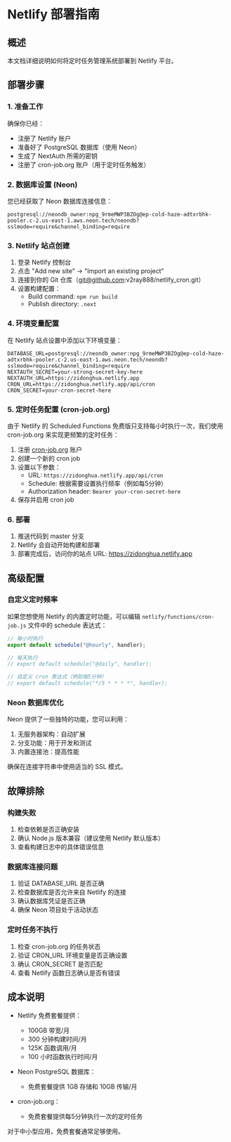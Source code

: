# Netlify 部署指南

## 概述

本文档详细说明如何将定时任务管理系统部署到 Netlify 平台。

## 部署步骤

### 1. 准备工作

确保你已经：
- 注册了 Netlify 账户
- 准备好了 PostgreSQL 数据库（使用 Neon）
- 生成了 NextAuth 所需的密钥
- 注册了 cron-job.org 账户（用于定时任务触发）

### 2. 数据库设置 (Neon)

您已经获取了 Neon 数据库连接信息：
```
postgresql://neondb_owner:npg_9rmeMWP3BZOg@ep-cold-haze-adtxrbhk-pooler.c-2.us-east-1.aws.neon.tech/neondb?sslmode=require&channel_binding=require
```

### 3. Netlify 站点创建

1. 登录 Netlify 控制台
2. 点击 "Add new site" → "Import an existing project"
3. 连接到你的 Git 仓库（git@github.com:v2ray888/netlify_cron.git）
4. 设置构建配置：
   - Build command: `npm run build`
   - Publish directory: `.next`

### 4. 环境变量配置

在 Netlify 站点设置中添加以下环境变量：

```
DATABASE_URL=postgresql://neondb_owner:npg_9rmeMWP3BZOg@ep-cold-haze-adtxrbhk-pooler.c-2.us-east-1.aws.neon.tech/neondb?sslmode=require&channel_binding=require
NEXTAUTH_SECRET=your-strong-secret-key-here
NEXTAUTH_URL=https://zidonghua.netlify.app
CRON_URL=https://zidonghua.netlify.app/api/cron
CRON_SECRET=your-cron-secret-here
```

### 5. 定时任务配置 (cron-job.org)

由于 Netlify 的 Scheduled Functions 免费版只支持每小时执行一次，我们使用 cron-job.org 来实现更频繁的定时任务：

1. 注册 [cron-job.org](https://cron-job.org/) 账户
2. 创建一个新的 cron job
3. 设置以下参数：
   - URL: `https://zidonghua.netlify.app/api/cron`
   - Schedule: 根据需要设置执行频率（例如每5分钟）
   - Authorization header: `Bearer your-cron-secret-here`
4. 保存并启用 cron job

### 6. 部署

1. 推送代码到 master 分支
2. Netlify 会自动开始构建和部署
3. 部署完成后，访问你的站点 URL: https://zidonghua.netlify.app

## 高级配置

### 自定义定时频率

如果您想使用 Netlify 的内置定时功能，可以编辑 `netlify/functions/cron-job.js` 文件中的 schedule 表达式：

```javascript
// 每小时执行
export default schedule("@hourly", handler);

// 每天执行
// export default schedule("@daily", handler);

// 自定义 cron 表达式（例如每5分钟）
// export default schedule("*/5 * * * *", handler);
```

### Neon 数据库优化

Neon 提供了一些独特的功能，您可以利用：

1. 无服务器架构：自动扩展
2. 分支功能：用于开发和测试
3. 内置连接池：提高性能

确保在连接字符串中使用适当的 SSL 模式。

## 故障排除

### 构建失败

1. 检查依赖是否正确安装
2. 确认 Node.js 版本兼容（建议使用 Netlify 默认版本）
3. 查看构建日志中的具体错误信息

### 数据库连接问题

1. 验证 DATABASE_URL 是否正确
2. 检查数据库是否允许来自 Netlify 的连接
3. 确认数据库凭证是否正确
4. 确保 Neon 项目处于活动状态

### 定时任务不执行

1. 检查 cron-job.org 的任务状态
2. 验证 CRON_URL 环境变量是否正确设置
3. 确认 CRON_SECRET 是否匹配
4. 查看 Netlify 函数日志确认是否有错误

## 成本说明

- Netlify 免费套餐提供：
  - 100GB 带宽/月
  - 300 分钟构建时间/月
  - 125K 函数调用/月
  - 100 小时函数执行时间/月

- Neon PostgreSQL 数据库：
  - 免费套餐提供 1GB 存储和 10GB 传输/月

- cron-job.org：
  - 免费套餐提供每5分钟执行一次的定时任务

对于中小型应用，免费套餐通常足够使用。